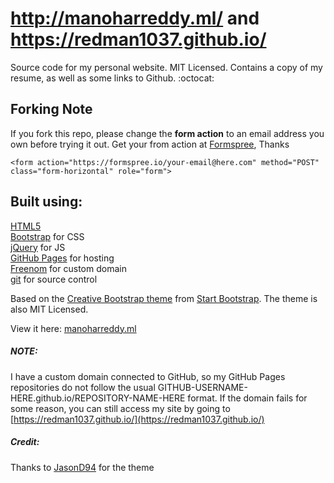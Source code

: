 http://manoharreddy.ml/   and https://redman1037.github.io/
================================================================================

Source code for my personal website. MIT Licensed. Contains a copy of my resume,
as well as some links to Github. :octocat:

## Forking Note

If you fork this repo, please change the **form action** to an email address you own before trying it out. Get your from action at [Formspree](https://formspree.io/), Thanks

```
<form action="https://formspree.io/your-email@here.com" method="POST" class="form-horizontal" role="form">
```

Built using:
--------------------------------------------------------------------------------
[HTML5](https://developers.google.com/web/)  
[Bootstrap](http://getbootstrap.com/) for CSS  
[jQuery](https://jquery.com/) for JS  
[GitHub Pages](https://pages.github.com/) for hosting  
[Freenom](https://www.freenom.com/en/index.html?lang=en) for custom domain  
[git](https://git-scm.com/) for source control

Based on the
[Creative Bootstrap theme](http://startbootstrap.com/template-overviews/creative/)
from [Start Bootstrap](http://startbootstrap.com/).
The theme is also MIT Licensed.

View it here: [manoharreddy.ml](http://manoharreddy.ml/)

##### NOTE:

I have a custom domain connected to GitHub, so my GitHub Pages repositories
do not follow the usual GITHUB-USERNAME-HERE.github.io/REPOSITORY-NAME-HERE format.
If the domain fails for some reason, you can still access my site by going to
[https://redman1037.github.io/](https://redman1037.github.io/)

##### Credit:

Thanks to [JasonD94](https://github.com/JasonD94/jasond94.github.io) for the theme
